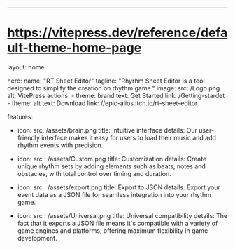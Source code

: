 ---
# https://vitepress.dev/reference/default-theme-home-page
layout: home

hero:
  name: "RT Sheet Editor" 
  tagline: "Rhyrhm Sheet Editor is a tool designed to simplify the creation on rhythm game." 
  image:
    src: /Logo.png
    alt: VitePress
  actions:
    - theme: brand
      text: Get Started
      link: /Getting-stardet
    - theme: alt
      text: Download
      link: //epic-alios.itch.io/rt-sheet-editor

features:
  - icon:
      src: /assets/brain.png
    title: Intuitive interface
    details: Our user-friendly interface makes it easy for users to load their music and add rhythm events with precision.

  - icon: 
      src : /assets/Custom.png
    title: Customization
    details: Create unique rhythm sets by adding elements such as beats, notes and obstacles, with total control over timing and duration. 

  - icon:
      src : /assets/export.png
    title: Export to JSON
    details: Export your event data as a JSON file for seamless integration into your rhythm game.

  - icon:
      src : /assets/Universal.png
    title: Universal compatibility
    details: The fact that it exports a JSON file means it's compatible with a variety of game engines and platforms, offering maximum flexibility in game development.


